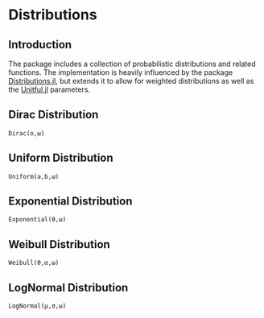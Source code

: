 # Distributions

## Introduction

The package includes a collection of probabilistic distributions and related
functions. The implementation is heavily influenced by the package
[Distributions.jl](https://github.com/JuliaStats/Distributions.jl), but extends
it to allow for weighted distributions as well as the
[Unitful.jl](https://github.com/PainterQubits/Unitful.jl) parameters.

## Dirac Distribution

```@docs
Dirac(o,ω)
```

## Uniform Distribution

```@docs
Uniform(a,b,ω)
```

## Exponential Distribution

```@docs
Exponential(θ,ω)
```

## Weibull Distribution

```@docs
Weibull(θ,α,ω)
```

## LogNormal Distribution

```@docs
LogNormal(μ,σ,ω)
```
